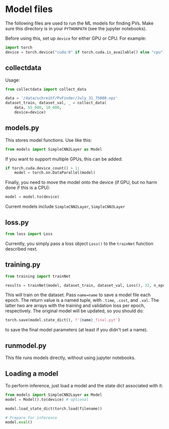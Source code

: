 # Model files

The following files are used to run the ML models for finding PVs. Make sure this directory is in your `PYTHONPATH` (see the jupyter notebooks).

Before using this, set up `device` for either GPU or CPU. For example:

```python
import torch
device = torch.device("cuda:0" if torch.cuda.is_available() else "cpu")
```

## collectdata

Usage:

```python
from collectdata import collect_data

data = '/data/schreihf/PvFinder/July_31_75000.npz'
dataset_train, dataset_val, _ = collect_data(
    data, 55_000, 10_000,
    device=device)
```

## models.py

This stores model functions. Use like this:

```python
from models import SimpleCNN2Layer as Model
```

If you want to support multiple GPUs, this can be added:

```python
if torch.cuda.device_count() > 1:
    model = torch.nn.DataParallel(model)
```

Finally, you need to move the model onto the device (if GPU, but no harm done if this is a CPU):

```python
model = model.to(device)
```

Current models include `SimpleCNN2Layer`, `SimpleCNN3Layer`


## loss.py

```python
from loss import Loss
```

Currently, you simply pass a loss object `Loss()` to the `trainNet` function described next.

## training.py

```python
from training import trainNet

results = trainNet(model, dataset_train, dataset_val, Loss(), 32, n_epochs, learning_rate=1e-3)
```

This will train on the dataset. Pass `name=name` to save a model file each epoch. The return value is a named tuple, with `.time`, `.cost`, and `.val`. The latter two are arrays with the training and validation loss per epoch, respectively. The original model will be updated, so you should do:

```python
torch.save(model.state_dict(), f'{name}_final.pyt')
```

to save the final model parameters (at least if you didn't set a name).

## runmodel.py

This file runs models directly, without using jupyter notebooks.



## Loading a model

To perform inference, just load a model and the state dict associated with it:

```python
from models import SimpleCNN2Layer as Model
model = Model().to(device) # optional

model.load_state_dict(torch.load(filename))

# Prepare for inference
model.eval()
```
